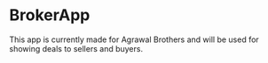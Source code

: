 # BrokerApp
This app is currently made for Agrawal Brothers and will be used for showing deals to sellers and buyers.
